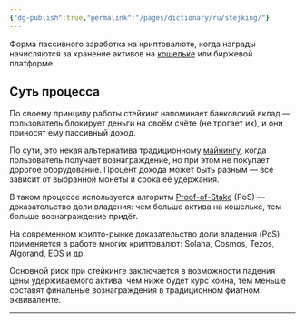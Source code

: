 ```yaml
---
{"dg-publish":true,"permalink":"/pages/dictionary/ru/stejking/"}
---
```



Форма пассивного заработка на криптовалюте, когда награды начисляются за хранение активов на [кошельке](https://hackmd.io/JeJeh2O2QBqY86XgyvIMLw) или биржевой платформе.

## Суть процесса

По своему принципу работы стейкинг напоминает банковский вклад — пользователь блокирует деньги на своём счёте (не трогает их), и они приносят ему пассивный доход.

По сути, это некая альтернатива традиционному [майнингу](https://hackmd.io/yv9GHF2KSSS-daDFH4-REQ), когда пользователь получает вознаграждение, но при этом не покупает дорогое оборудование. Процент дохода может быть разным — всё зависит от выбранной монеты и срока её удержания.

В таком процессе используется алгоритм [Proof-of-Stake](https://hackmd.io/bSpVyNvoSyCYApUyRNeCXA) (PoS) — доказательство доли владения: чем больше актива на кошельке, тем больше вознаграждение придёт.

На современном крипто-рынке доказательство доли владения (PoS) применяется в работе многих криптовалют: Solana, Cosmos, Tezos, Algorand, EOS и др.

Основной риск при стейкинге заключается в возможности падения цены удерживаемого актива: чем ниже будет курс коина, тем меньше составят финальные вознаграждения в традиционном фиатном эквиваленте.

---
